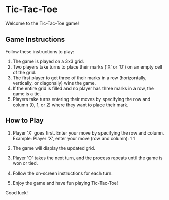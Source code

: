 # Tic-Tac-Toe

Welcome to the Tic-Tac-Toe game!

## Game Instructions

Follow these instructions to play:

1. The game is played on a 3x3 grid.
2. Two players take turns to place their marks ('X' or 'O') on an empty cell of the grid.
3. The first player to get three of their marks in a row (horizontally, vertically, or diagonally) wins the game.
4. If the entire grid is filled and no player has three marks in a row, the game is a tie.
5. Players take turns entering their moves by specifying the row and column (0, 1, or 2) where they want to place their mark.

## How to Play

1. Player 'X' goes first. Enter your move by specifying the row and column.
   Example: Player 'X', enter your move (row and column): 1 1

2. The game will display the updated grid.

3. Player 'O' takes the next turn, and the process repeats until the game is won or tied.

4. Follow the on-screen instructions for each turn.

5. Enjoy the game and have fun playing Tic-Tac-Toe!

Good luck!
